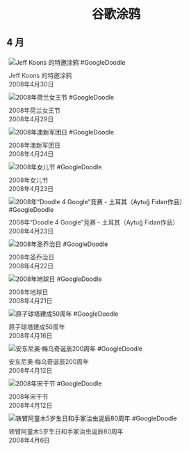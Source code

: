 
<h1 align="center"> 谷歌涂鸦 </h1>




## 4 月

<div class="image">


<img src="//www.google.com/logos/2008/jeffkoons.gif" alt="Jeff Koons 的特邀涂鸦 #GoogleDoodle" style="margin: 5px"/>
<div class="info" style="font-size: 14px; color:#333333; margin:5px"><div class="title">Jeff Koons 的特邀涂鸦</div><div class="date">2008年4月30日</div></div>

<img src="https://lh3.googleusercontent.com/dAqqP4RE-JCh8pDs0_ba02DMxbOShU_oxmhOlzg_k1S5I8AqC_a5HH_12QN7SrdlCWGpJfZOxKSLP_DmjL-OcxAInNUbrQrja59Hl1IuHg=s660" alt="2008年荷兰女王节 #GoogleDoodle" style="margin: 5px"/>
<div class="info" style="font-size: 14px; color:#333333; margin:5px"><div class="title">2008年荷兰女王节</div><div class="date">2008年4月29日</div></div>

<img src="https://lh3.googleusercontent.com/DoZ_MC1wnFfKmElOOqLzPLSBIOnuTTyLpfIMwEh5Z5YN_A3h09lskbAV7UNbXwAWlIwT-Ja97GV2TxVKrW9tyddY5Ux3LwDfijKvshQz=s660" alt="2008年澳新军团日 #GoogleDoodle" style="margin: 5px"/>
<div class="info" style="font-size: 14px; color:#333333; margin:5px"><div class="title">2008年澳新军团日</div><div class="date">2008年4月24日</div></div>

<img src="https://lh3.googleusercontent.com/yH459xgof2LEMgayA9kjTKl_ehH7olB9s_0szNRSTSPBpP44ymopeETDjPtAH8X5vhvaabzfPwTrwdMjki3sr_6UvPZ__v0EUcv47RWa=s660" alt="2008年女儿节 #GoogleDoodle" style="margin: 5px"/>
<div class="info" style="font-size: 14px; color:#333333; margin:5px"><div class="title">2008年女儿节</div><div class="date">2008年4月23日</div></div>

<img src="//www.google.com/logos/2008/doodle4google08_tr.gif" alt="2008年“Doodle 4 Google”竞赛 - 土耳其（Aytuğ Fidan作品） #GoogleDoodle" style="margin: 5px"/>
<div class="info" style="font-size: 14px; color:#333333; margin:5px"><div class="title">2008年“Doodle 4 Google”竞赛 - 土耳其（Aytuğ Fidan作品）</div><div class="date">2008年4月23日</div></div>

<img src="https://lh3.googleusercontent.com/Lnw9fz8Eu3zpGjth-CZjcml4rDUkzC878QdeYyqlEj5mYsVNDkDFE30fidjICHgDvCX-OjHFLvD2qWNkbAzHl0G7594LKhMV8YkJlniZbw=s660" alt="2008年圣乔治日 #GoogleDoodle" style="margin: 5px"/>
<div class="info" style="font-size: 14px; color:#333333; margin:5px"><div class="title">2008年圣乔治日</div><div class="date">2008年4月22日</div></div>

<img src="https://lh3.googleusercontent.com/vUgOgkMpgVQUvrFSWyIKkk5dEelLGiLjWQBpVfVELH3-OqRPz_rxKSkr003bMfLqETOFypzKgYkzXG7ysB5u84U4LBdBoQkUeMvCuj-zpQ=s660" alt="2008年地球日 #GoogleDoodle" style="margin: 5px"/>
<div class="info" style="font-size: 14px; color:#333333; margin:5px"><div class="title">2008年地球日</div><div class="date">2008年4月21日</div></div>

<img src="https://lh3.googleusercontent.com/z4by5SnBcRgmdDKDgrPCZe1DAwQ1T6ULjnOupt3HgRlizIndtb5sJ49FKWsTZEfW0MRnsbLfQKVQEdA-8JNebwpAH6U6KfIu1DkwxE8fwg=s660" alt="原子球塔建成50周年 #GoogleDoodle" style="margin: 5px"/>
<div class="info" style="font-size: 14px; color:#333333; margin:5px"><div class="title">原子球塔建成50周年</div><div class="date">2008年4月16日</div></div>

<img src="https://lh3.googleusercontent.com/x8WUFhHxRZrfe_yKn4C3QGDyVp2iq6xI61Et2hVe7rVYif2y86M4rMSLLMxWIRPHcT321Zl9wy9zdRGT9RA9ERkYvLNTJgavePEmHffSqA=s660" alt="安东尼奥·梅乌奇诞辰200周年 #GoogleDoodle" style="margin: 5px"/>
<div class="info" style="font-size: 14px; color:#333333; margin:5px"><div class="title">安东尼奥·梅乌奇诞辰200周年</div><div class="date">2008年4月12日</div></div>

<img src="//www.google.com/logos/2008/songkran08.gif" alt="2008年宋干节 #GoogleDoodle" style="margin: 5px"/>
<div class="info" style="font-size: 14px; color:#333333; margin:5px"><div class="title">2008年宋干节</div><div class="date">2008年4月12日</div></div>

<img src="//www.google.com/logos/2008/astroboy.gif" alt="铁臂阿童木5岁生日和手冢治虫诞辰80周年 #GoogleDoodle" style="margin: 5px"/>
<div class="info" style="font-size: 14px; color:#333333; margin:5px"><div class="title">铁臂阿童木5岁生日和手冢治虫诞辰80周年</div><div class="date">2008年4月6日</div></div>

</div>








